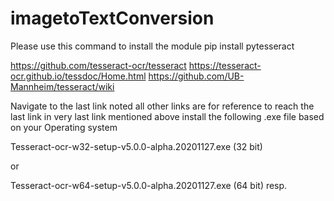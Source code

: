 # imagetoTextConversion

Please use this command to install the module
pip install pytesseract


https://github.com/tesseract-ocr/tesseract
https://tesseract-ocr.github.io/tessdoc/Home.html
https://github.com/UB-Mannheim/tesseract/wiki

Navigate to the last link noted all other links are for reference to reach the last link
in very last link mentioned above install the following .exe file based on your Operating system

Tesseract-ocr-w32-setup-v5.0.0-alpha.20201127.exe (32 bit) 

or

Tesseract-ocr-w64-setup-v5.0.0-alpha.20201127.exe (64 bit) resp.
